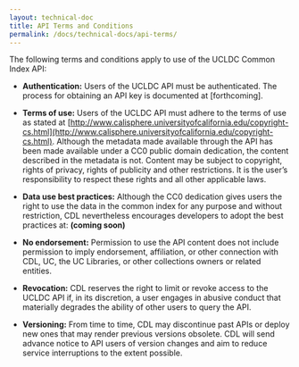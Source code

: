```yaml
---
layout: technical-doc
title: API Terms and Conditions
permalink: /docs/technical-docs/api-terms/
---
```

The following terms and conditions apply to use of the UCLDC Common Index API:

- **Authentication:** Users of the UCLDC API must be authenticated. The process for obtaining an API key is documented at [forthcoming].

- **Terms of use:** Users of the UCLDC API must adhere to the terms of use as stated at [http://www.calisphere.universityofcalifornia.edu/copyright-cs.html](http://www.calisphere.universityofcalifornia.edu/copyright-cs.html). Although the metadata made available through the API has been made available under a CC0 public domain dedication, the content described in the metadata is not. Content may be subject to copyright, rights of privacy, rights of publicity and other restrictions. It is the user’s responsibility to respect these rights and all other applicable laws.

- **Data use best practices:** Although the CC0 dedication gives users the right to use the data in the common index for any purpose and without restriction, CDL nevertheless encourages developers to adopt the best practices at: **(coming soon)** 

- **No endorsement:** Permission to use the API content does not include permission to imply endorsement, affiliation, or other connection with CDL, UC, the UC Libraries, or other collections owners or related entities. 

- **Revocation:** CDL reserves the right to limit or revoke access to the UCLDC API if, in its discretion, a user engages in abusive conduct that materially degrades the ability of other users to query the API.

- **Versioning:** From time to time, CDL may discontinue past APIs or deploy new ones that may render previous versions obsolete. CDL will send advance notice to API users of version changes and aim to reduce service interruptions to the extent possible. 

